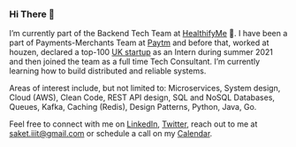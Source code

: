 <!-- ### Hi, I'm Saket! &nbsp;&nbsp;<sup> &#12299;I love to code and build cool products. Currently, learning AWS Infrastructure.</sup> -->

### Hi There 👋

I’m currently part of the Backend Tech Team at [HealthifyMe](https://healthifyme.com) 🚀. I have been a part of Payments-Merchants Team at [Paytm](https://paytm.com) and before that, worked at houzen, declared a top-100 [UK startup](https://startups.co.uk) as an Intern during summer 2021 and then joined the team as a full time Tech Consultant. I’m currently learning how to build distributed and reliable systems. 

Areas of interest include, but not limited to: Microservices, System design, Cloud (AWS), Clean Code, REST API design, SQL and NoSQL Databases, Queues, Kafka, Caching (Redis), Design Patterns, Python, Java, Go. 

Feel free to connect with me on <a href=https://www.linkedin.com/in/saket13/ target="blank">LinkedIn</a>,  <a href=https://www.twitter.com/saket13_/ target="blank">Twitter</a>, reach out to me at saket.iiit@gmail.com or schedule a call on my <a href=https://calendly.com/saket13/talk-to-saket target="blank">Calendar</a>.



</p>

